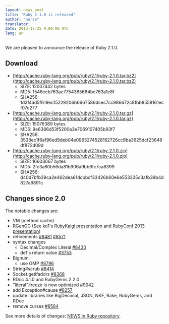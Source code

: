 ```yaml
---
layout: news_post
title: "Ruby 2.1.0 is released"
author: "nurse"
translator:
date: 2013-12-25 9:00:00 UTC
lang: en
---
```


We are pleased to announce the release of Ruby 2.1.0.

## Download

* [http://cache.ruby-lang.org/pub/ruby/2.1/ruby-2.1.0.tar.bz2](http://cache.ruby-lang.org/pub/ruby/2.1/ruby-2.1.0.tar.bz2)
  * SIZE:   12007442 bytes
  * MD5:    1546eeb763ac7754365664be763a1e8f
  * SHA256: 1d3f4ad5f619ec15229206b6667586dcec7cc986672c8fbb8558161ecf07e277
* [http://cache.ruby-lang.org/pub/ruby/2.1/ruby-2.1.0.tar.gz](http://cache.ruby-lang.org/pub/ruby/2.1/ruby-2.1.0.tar.gz)
  * SIZE:   15076389 bytes
  * MD5:    9e6386d53f5200a3e7069107405b93f7
  * SHA256: 3538ec1f6af96ed9deb04e0965274528162726cc9ba3625dcf23648df872d09d
* [http://cache.ruby-lang.org/pub/ruby/2.1/ruby-2.1.0.zip](http://cache.ruby-lang.org/pub/ruby/2.1/ruby-2.1.0.zip)
  * SIZE:   16603067 bytes
  * MD5:    2fc3a80b56da81b906a9bb6fc7ca8399
  * SHA256: d40d7bfb39ca2e462dea61dcbbcf33426b60e6e553335c3afb39b4d827a6891c

## Changes since 2.0

The notable changes are:

* VM (method cache)
* RGenGC (See ko1's [RubyKaigi presentation](http://rubykaigi.org/2013/talk/S73) and [RubyConf 2013 presentation](http://www.atdot.net/~ko1/activities/rubyconf2013-ko1_pub.pdf))
* refinements [#8481](https://bugs.ruby-lang.org/issues/8481) [#8571](https://bugs.ruby-lang.org/issues/8571)
* syntax changes
  * Decimal/Complex Literal [#8430](https://bugs.ruby-lang.org/issues/8430)
  * def's return value [#3753](https://bugs.ruby-lang.org/issues/3753)
* Bignum
  * use GMP [#8796](https://bugs.ruby-lang.org/issues/8796)
* String#scrub [#8414](https://bugs.ruby-lang.org/issues/8414)
* Socket.getifaddrs [#8368](https://bugs.ruby-lang.org/issues/8368)
* RDoc 4.1.0 and RubyGems 2.2.0
* "literal".freeze is now optimized [#9042](https://bugs.ruby-lang.org/issues/9042)
* add Exception#cause [#8257](https://bugs.ruby-lang.org/issues/8257)
* update libraries like BigDecimal, JSON, NKF, Rake, RubyGems, and RDoc
* remove curses [#8584](https://bugs.ruby-lang.org/issues/8584)

See more details of changes: [NEWS in Ruby repository](https://github.com/ruby/ruby/blob/v2_1_0/NEWS).
